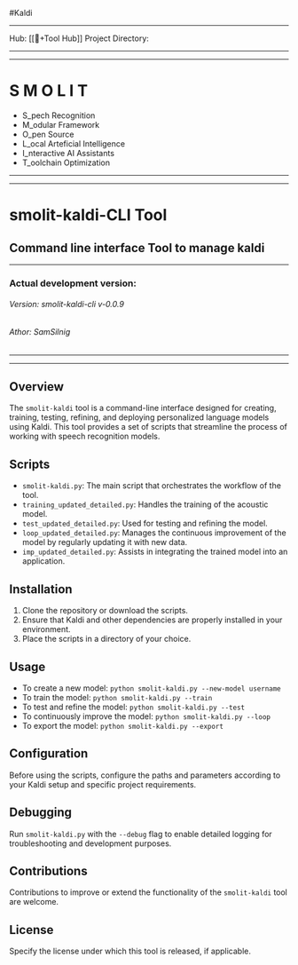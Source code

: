 #Kaldi

---
Hub: [[🎯+Tool Hub]]
Project Directory:
________________________________________________________________________
________________________________________________________________________
# S M O L I T #

+ S_pech Recognition
+ M_odular Framework
+ O_pen Source
+ L_ocal Arteficial Intelligence
+ I_nteractive AI Assistants
+ T_oolchain Optimization
________________________________________________________________________
________________________________________________________________________
# smolit-kaldi-CLI Tool
## Command line interface Tool to manage kaldi
________________________________________________________________________
### Actual development version:
###### Version: smolit-kaldi-cli v-0.0.9
###### Athor: SamSilnig
________________________________________________________________________
________________________________________________________________________


## Overview
The `smolit-kaldi` tool is a command-line interface designed for creating, training, testing, refining, and deploying personalized language models using Kaldi. 
This tool provides a set of scripts that streamline the process of working with speech recognition models.

## Scripts
- `smolit-kaldi.py`: The main script that orchestrates the workflow of the tool.
- `training_updated_detailed.py`: Handles the training of the acoustic model.
- `test_updated_detailed.py`: Used for testing and refining the model.
- `loop_updated_detailed.py`: Manages the continuous improvement of the model by regularly updating it with new data.
- `imp_updated_detailed.py`: Assists in integrating the trained model into an application.

## Installation
1. Clone the repository or download the scripts.
2. Ensure that Kaldi and other dependencies are properly installed in your environment.
3. Place the scripts in a directory of your choice.

## Usage
- To create a new model: `python smolit-kaldi.py --new-model username`
- To train the model: `python smolit-kaldi.py --train`
- To test and refine the model: `python smolit-kaldi.py --test`
- To continuously improve the model: `python smolit-kaldi.py --loop`
- To export the model: `python smolit-kaldi.py --export`

## Configuration
Before using the scripts, configure the paths and parameters according to your Kaldi setup and specific project requirements.

## Debugging
Run `smolit-kaldi.py` with the `--debug` flag to enable detailed logging for troubleshooting and development purposes.

## Contributions
Contributions to improve or extend the functionality of the `smolit-kaldi` tool are welcome.

## License
Specify the license under which this tool is released, if applicable.
